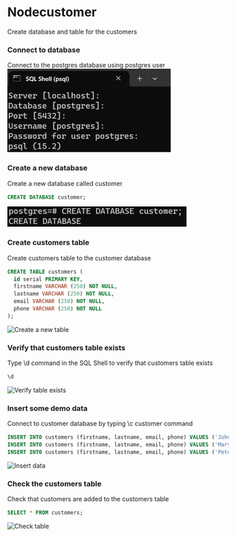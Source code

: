 # Nodecustomer

Create database and table for the customers

### Connect to database
Connect to the postgres database using postgres user
<img src="/images/image 1.png" alt="Connect to postfres" title="Connect to postfres">

### Create a new database
Create a new database called customer
```SQL
CREATE DATABASE customer;
```
<img src="/images/image 2.png" alt="Create a new database" title="Create a new database">

### Create customers table
Create customers table to the customer database
```SQL
CREATE TABLE customers (
  id serial PRIMARY KEY,
  firstname VARCHAR (250) NOT NULL,
  lastname VARCHAR (250) NOT NULL,
  email VARCHAR (250) NOT NULL,
  phone VARCHAR (250) NOT NULL
);
```
<img src="~/images/image 3.png" alt="Create a new table" title="Create a new table">

### Verify that customers table exists
Type \d command in the SQL Shell to verify that customers table exists
```SQL
\d
```
<img src="~/images/image 4.png" alt="Verify table exists" title="Verify table exists">

### Insert some demo data
Connect to customer database by typing \c customer command
```SQL
INSERT INTO customers (firstname, lastname, email, phone) VALUES ('John', 'Johnson', 'john@johnson.com', '8233243');
INSERT INTO customers (firstname, lastname, email, phone) VALUES ('Mary', 'Smith', 'mary@smith.com', '6654113');
INSERT INTO customers (firstname, lastname, email, phone) VALUES ('Peter', 'North', 'peter@north.com', '901176');
```
<img src="~/images/image 5.png" alt="Insert data" title="Insert data">

### Check the customers table
Check that customers are added to the customers table
```SQL
SELECT * FROM customers;
```
<img src="~/images/image 6.png" alt="Check table" title="Check table">




